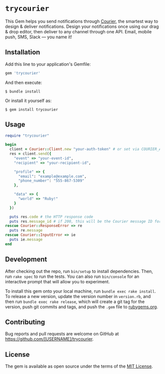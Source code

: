 # `trycourier`

This Gem helps you send notifications through [Courier](https://www.trycourier.com/), the smartest way to design &amp; deliver notifications. Design your notifications once using our drag &amp; drop editor, then deliver to any channel through one API. Email, mobile push, SMS, Slack &mdash; you name it!

## Installation

Add this line to your application's Gemfile:

```ruby
gem 'trycourier'
```

And then execute:

    $ bundle install

Or install it yourself as:

    $ gem install trycourier

## Usage

```ruby
require "trycourier"

begin
  client = Courier::Client.new "your-auth-token" # or set via COURIER_AUTH_TOKEN env var
  res = client.send({
    "event" => "your-event-id",
    "recipient" => "your-recipient-id",

    "profile" => {
      "email": "example@example.com",
      "phone_number": "555-867-5309"
    },

    "data" => {
      "world" => "Ruby!"
    }
  })

  puts res.code # the HTTP response code
  puts res.message_id # if 200, this will be the Courier message ID for this notification
rescue Courier::ResponseError => re
  puts re.message
rescue Courier::InputError => ie
  puts ie.message
end

```

## Development

After checking out the repo, run `bin/setup` to install dependencies. Then, run `rake spec` to run the tests. You can also run `bin/console` for an interactive prompt that will allow you to experiment.

To install this gem onto your local machine, run `bundle exec rake install`. To release a new version, update the version number in `version.rb`, and then run `bundle exec rake release`, which will create a git tag for the version, push git commits and tags, and push the `.gem` file to [rubygems.org](https://rubygems.org).

## Contributing

Bug reports and pull requests are welcome on GitHub at https://github.com/[USERNAME]/trycourier.

## License

The gem is available as open source under the terms of the [MIT License](https://opensource.org/licenses/MIT).
